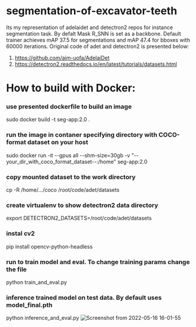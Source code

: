 # segmentation-of-excavator-teeth
 Its my representation of adelaidet and detectron2 repos for instance segmentation task. 
 By defalt Mask R_SNN is set as a backbone. Default trainer achieves mAP 37.5 for segmentations and mAP 47.4 for bboxes with 60000 iterations.
 Original code of adet and detectron2 is presented below: 
 1. https://github.com/aim-uofa/AdelaiDet
 2. https://detectron2.readthedocs.io/en/latest/tutorials/datasets.html


# How to build with Docker: 

### use presented dockerfile to build an image
sudo docker build -t seg-app:2.0 .
### run the image in contaner specifying directory with COCO-format dataset on your host
sudo docker run -it --gpus all --shm-size=30gb -v "--your_dir_with_coco_format_dataset--:/home" seg-app:2.0

### copy mounted dataset to the work directory
cp -R /home/.../coco   /root/code/adet/datasets 

### create virtualenv to show detectron2 data directory
export DETECTRON2_DATASETS=/root/code/adet/datasets

### instal cv2
pip install opencv-python-headless

### run to train model and eval. To change training params change the file
python train_and_eval.py  

### inference trained model on test data. By default uses model_final.pth
python inference_and_eval.py
![Screenshot from 2022-05-16 16-01-55](https://user-images.githubusercontent.com/57952207/168669872-34f4b95a-28ac-49bc-a0f5-5ba6e6399db7.png)
